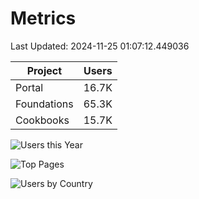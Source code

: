 # Metrics 

Last Updated: 2024-11-25 01:07:12.449036

| Project | Users |
| ----- | ----- |
| Portal | 16.7K |
| Foundations | 65.3K |
| Cookbooks | 15.7K |

![Users this Year](metrics/thisyear.png)

![Top Pages](metrics/toppages.png)

![Users by Country](metrics/bycountry.png)

